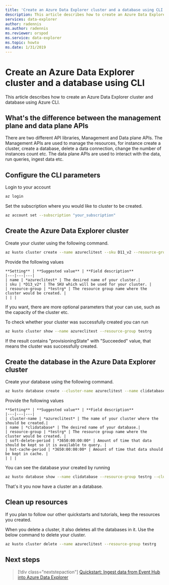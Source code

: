 ```yaml
---
title: 'Create an Azure Data Explorer cluster and a database using CLI'
description: This article describes how to create an Azure Data Explorer cluster and database using Azure CLI
services: data-explorer
author: radennis
ms.author: radennis
ms.reviewer: orspod
ms.service: data-explorer
ms.topic: howto
ms.date: 1/31/2019
---
```


# Create an Azure Data Explorer cluster and a database using CLI

This article describes how to create an Azure Data Explorer cluster and database using Azure CLI.

## What's the difference between the management plane and data plane APIs

There are two different API libraries, Management and Data plane APIs.
The Management APIs are used to manage the resources, for instance create a cluster, create a database, delete a data connection, change the number of instances count etc. The data plane APIs are used to interact with the data, run queries, ingest data etc.

## Configure the CLI parameters

Login to your account

```Bash
az login
```

Set the subscription where you would like to cluster to be created.

```Bash
az account set --subscription "your_subscription"
```

## Create the Azure Data Explorer cluster

Create your cluster using the following command.

```Bash
az kusto cluster create --name azureclitest --sku D11_v2 --resource-group testrg
```

Provide the following values

    **Setting** | **Suggested value** | **Field description**
    |---|---|---|
    | name | *azureclitest* | The desired name of your cluster.|
    | sku | *D13_v2* | The SKU which will be used for your cluster. |
    | resource-group | *testrg* | The resource group name where the cluster would be created. |
    | | |

If you want, there are more optional parameters that your can use, such as the capacity of the cluster etc.

To check whether your cluster was successfully created you can run

```Bash
az kusto cluster show --name azureclitest --resource-group testrg
```

If the result contains "provisioningState" with "Succeeded" value, that means the cluster was successfully created.

## Create the database in the Azure Data Explorer cluster

Create your database using the following command.

```Bash
az kusto database create --cluster-name azureclitest --name clidatabase --resource-group testrg --soft-delete-period 3650:00:00:00 --hot-cache-period 3650:00:00:00
```

Provide the following values

    **Setting** | **Suggested value** | **Field description**
    |---|---|---|
    | cluster-name | *azureclitest* | The name of your cluster where the should be created.|
    | name | *clidatabase* | The desired name of your database.|
    | resource-group | *testrg* | The resource group name where the cluster would be created. |
    | soft-delete-period | *3650:00:00:00* | Amount of time that data should be kept so it is available to query. |
    | hot-cache-period | *3650:00:00:00* | Amount of time that data should be kept in cache. |
    | | |

You can see the database your created by running

```Bash
az kusto database show --name clidatabase --resource-group testrg --cluster-name azureclitest
```

That's it you now have a cluster an a database.

## Clean up resources

If you plan to follow our other quickstarts and tutorials, keep the resources you created.

When you delete a cluster, it also deletes all the databases in it. Use the below command to delete your cluster.

```Bash
az kusto cluster delete --name azureclitest --resource-group testrg
```

## Next steps

> [!div class="nextstepaction"]
> [Quickstart: Ingest data from Event Hub into Azure Data Explorer](ingest-data-event-hub.md)